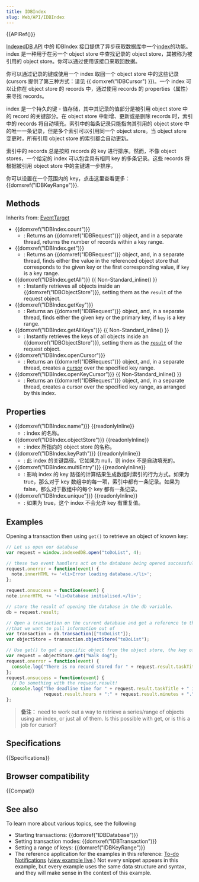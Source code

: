 ```yaml
---
title: IDBIndex
slug: Web/API/IDBIndex
---
```


{{APIRef()}}

[IndexedDB API](/zh-CN/docs/Web/API/IndexedDB_API) 中的 IDBIndex 接口提供了异步获取数据库中一个[index](/zh-CN/docs/Web/API/IndexedDB_API/Basic_Terminology#index)的功能。index 是一种用于在另一个 object store 中查找记录的 object store，其被称为被引用的 object store。你可以通过使用该接口来取回数据。

你可以通过记录的键或使用一个 index 取回一个 object store 中的这些记录 (cursors 提供了第三种方式：请见 {{ domxref("IDBCursor") }})。一个 index 可以让你在 object store 的 records 中，通过使用 records 的 properties（属性）来寻找 records。

index 是一个持久的键 - 值存储，其中其记录的值部分是被引用 object store 中的 record 的关键部分。在 object store 中新增、更新或是删除 records 时，索引中的 records 将自动填充。索引中的每条记录只能指向其引用的 object store 中的唯一一条记录，但是多个索引可以引用同一个 object store。当 object store 变更时，所有引用 object store 的索引都会自动更新。

索引中的 records 总是按照 records 的 key 进行排序。然而，不像 object stores，一个给定的 index 可以包含具有相同 key 的多条记录。这些 records 将根据被引用 object store 中的主键进一步排序。

你可以设置在一个范围内的 key，点击这里查看更多： {{domxref("IDBKeyRange")}}.

## Methods

Inherits from: [EventTarget](/zh-CN/DOM/EventTarget)

- {{domxref("IDBIndex.count")}}
  - : Returns an {{domxref("IDBRequest")}} object, and in a separate thread, returns the number of records within a key range.
- {{domxref("IDBIndex.get")}}
  - : Returns an {{domxref("IDBRequest")}} object, and, in a separate thread, finds either the value in the referenced object store that corresponds to the given key or the first corresponding value, if `key` is a key range.
- {{domxref("IDBIndex.getAll")}} {{ Non-Standard_inline() }}
  - : Instantly retrieves all objects inside an {{domxref("IDBObjectStore")}}, setting them as the `result` of the request object.
- {{domxref("IDBIndex.getKey")}}
  - : Returns an {{domxref("IDBRequest")}} object, and, in a separate thread, finds either the given key or the primary key, if `key` is a key range.
- {{domxref("IDBIndex.getAllKeys")}} {{ Non-Standard_inline() }}
  - : Instantly retrieves the keys of all objects inside an {{domxref("IDBObjectStore")}}, setting them as the [`result`](/zh-CN/IndexedDB/IDBRequest#attr_result) of the request object.
- {{domxref("IDBIndex.openCursor")}}
  - : Returns an {{domxref("IDBRequest")}} object, and, in a separate thread, creates a [cursor](/zh-CN/IndexedDB#gloss_cursor) over the specified key range.
- {{domxref("IDBIndex.openKeyCursor")}} {{ Non-Standard_inline() }}
  - : Returns an {{domxref("IDBRequest")}} object, and, in a separate thread, creates a cursor over the specified key range, as arranged by this index.

## Properties

- {{domxref("IDBIndex.name")}} {{readonlyInline}}
  - : index 的名称。
- {{domxref("IDBIndex.objectStore")}} {{readonlyInline}}
  - : index 所指向的 object store 的名称。
- {{domxref("IDBIndex.keyPath")}} {{readonlyInline}}
  - : 此 index 的关键路径。它如果为 null，则 index 不是自动填充的。
- {{domxref("IDBIndex.multiEntry")}} {{readonlyInline}}
  - : 影响 index 的 key 路径的计算结果生成数组时索引的行为方式。如果为 true，那么对于 key 数组中的每一项，索引中都有一条记录。如果为 false，那么对于数组中的每个 key 都有一条记录。
- {{domxref("IDBIndex.unique")}} {{readonlyInline}}
  - : 如果为 true，这个 index 不会允许 key 有重复值。

## Examples

Opening a transaction then using `get()` to retrieve an object of known key:

```js
// Let us open our database
var request = window.indexedDB.open("toDoList", 4);

// these two event handlers act on the database being opened successfully, or not
request.onerror = function(event) {
  note.innerHTML += '<li>Error loading database.</li>';
};

request.onsuccess = function(event) {
note.innerHTML += '<li>Database initialised.</li>';

// store the result of opening the database in the db variable.
db = request.result;

// Open a transaction on the current database and get a reference to the object store
//that we want to pull information out of
var transaction = db.transaction(["toDoList"]);
var objectStore = transaction.objectStore("toDoList");

// Use get() to get a specific object from the object store, the key of which is "Walk dog"
var request = objectStore.get("Walk dog");
request.onerror = function(event) {
  console.log("There is no record stored for " + request.result.taskTitle);
};
request.onsuccess = function(event) {
  // Do something with the request.result!
  console.log("The deadline time for " + request.result.taskTitle + " is " +
              request.result.hours + ":" + request.result.minutes + ".";
};
```

> **备注：** need to work out a way to retrieve a series/range of objects using an index, or just all of them. Is this possible with get, or is this a job for cursor?

## Specifications

{{Specifications}}

## Browser compatibility

{{Compat}}

## See also

To learn more about various topics, see the following

- Starting transactions: {{domxref("IDBDatabase")}}
- Setting transaction modes: {{domxref("IDBTransaction")}}
- Setting a range of keys: {{domxref("IDBKeyRange")}}
- The reference application for the examples in this reference: [To-do Notifications](https://github.com/chrisdavidmills/to-do-notifications/tree/gh-pages) ([view example live](http://chrisdavidmills.github.io/to-do-notifications/).) Not every snippet appears in this example, but every example uses the same data structure and syntax, and they will make sense in the context of this example.
